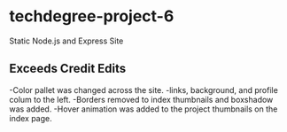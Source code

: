 # techdegree-project-6
Static Node.js and Express Site

## Exceeds Credit Edits
-Color pallet was changed across the site.
-links, background, and profile colum to the left.
-Borders removed to index thumbnails and boxshadow was added.
-Hover animation was added to the project thumbnails on the index page.